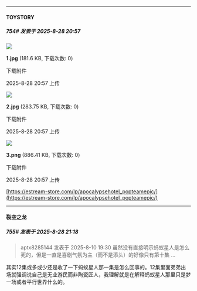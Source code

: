 ﻿
*****

####  TOYSTORY  
##### 754#       发表于 2025-8-28 20:57

<img src="https://img.stage1st.com/forum/202508/28/205753z1mzm5512zi55kok.jpg" referrerpolicy="no-referrer">

<strong>1.jpg</strong> (181.6 KB, 下载次数: 0)

下载附件

2025-8-28 20:57 上传

<img src="https://img.stage1st.com/forum/202508/28/205754th0ld0gllrx5luz2.jpg" referrerpolicy="no-referrer">

<strong>2.jpg</strong> (283.75 KB, 下载次数: 0)

下载附件

2025-8-28 20:57 上传

<img src="https://img.stage1st.com/forum/202508/28/205758rwl5fxmmjxd6wxwy.png" referrerpolicy="no-referrer">

<strong>3.png</strong> (886.41 KB, 下载次数: 0)

下载附件

2025-8-28 20:57 上传

[https://estream-store.com/lp/apocalypsehotel_popteamepic/](https://estream-store.com/lp/apocalypsehotel_popteamepic/)


*****

####  裂空之龙  
##### 755#       发表于 2025-8-28 21:18

<blockquote>aptx8285144 发表于 2025-8-10 19:30
虽然没有直接明示蚂蚁星人是怎么死的，但是一直是喜剧气氛为主（而不是添头）的好像只有第十集 ...</blockquote>
其实12集或多或少还是收了一下蚂蚁星人那一集是怎么回事的。12集里面弟弟出场就强调说自己是无业游民而非陶瓷匠人，我理解就是在解释蚂蚁星人那里只是梦一场或者平行世界什么的。

